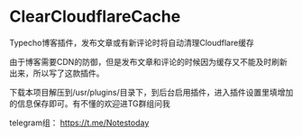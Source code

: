# ClearCloudflareCache
Typecho博客插件，发布文章或有新评论时将自动清理Cloudflare缓存

由于博客需要CDN的防御，但是发布文章和评论的时候因为缓存又不能及时刷新出来，所以写了这款插件。

下载本项目解压到/usr/plugins/目录下，到后台启用插件，进入插件设置里填增加的信息保存即可。有不懂的欢迎进TG群组问我

telegram组： https://t.me/Notestoday
